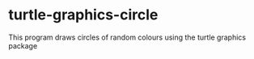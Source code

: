 # turtle-graphics-circle
This program draws circles of random colours using the turtle graphics package
